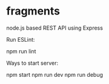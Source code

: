 # fragments

node.js based REST API using Express

Run ESLint:

npm run lint

Ways to start server:

npm start
npm run dev
npm run debug
